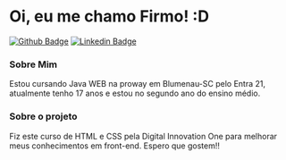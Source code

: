 # Oi, eu me chamo Firmo! :D

[![Github Badge](https://img.shields.io/badge/-Github-000?style=flat-square&logo=Github&logoColor=white&link=https://github.com/Firmo10)](https://github.com/fagnerpsantos)
[![Linkedin Badge](https://img.shields.io/badge/-LinkedIn-blue?style=flat-square&logo=Linkedin&logoColor=white&link=https://www.linkedin.com/in/firmo-guilherme-436753216/)](https://www.linkedin.com/in/fagnerpsantos/)

### Sobre Mim
Estou cursando Java WEB na proway em Blumenau-SC pelo Entra 21, atualmente tenho 17 anos e estou no segundo ano do ensino médio.

### Sobre o projeto
Fiz este curso de HTML e CSS pela Digital Innovation One para melhorar meus conhecimentos em front-end. Espero que gostem!!

